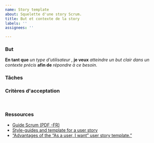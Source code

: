 ```yaml
---
name: Story template
about: Squelette d'une story Scrum.
title: But et contexte de la story
labels: ''
assignees: ''

---
```


### But

**En tant que** *un type d'utilisateur* ,
**je veux** *atteindre un but clair dans un contexte précis*
**afin de** *répondre à ce besoin*.

### Tâches
<!--
Préciser ici tous les éléments permettant de mettre en oeuvre la demande sous forme de liste
- [ ] tâche 1
- [ ] tâche 2
- [ ] tâche 3
-->

### Critères d'acceptation
<!--
1. [Si je fais A.]
1. [B devrait arriver.]

Voici également quelques points qui doivent être abordés :

1. *Contrainte 1* ;
1. *Contrainte 2* ;
1. *Contrainte 3*.
-->​

### Ressources

* [Guide Scrum (PDF -FR)](https://scrumguides.org/docs/scrumguide/v2020/2020-Scrum-Guide-French.pdf)
* [Style-guides and template for a user story](agile-user-story.md)
* [“Advantages of the “As a user, I want” user story template.”](http://www.mountaingoatsoftware.com/blog/advantages-of-the-as-a-user-i-want-user-story-template)

